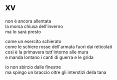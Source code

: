 # xv

non è ancora allentata  
la morsa chiusa dell'inverno  
ma lo sarà presto

come un esercito schierato  
come le schiere rosse dell'armata fuori dai reticolati  
così è la primavera tutt'intorno alle mura  
e manda lontano i canti di guerra e le grida

io non sbircio dalle finestre  
ma spingo un braccio oltre gli interstizi della tana
